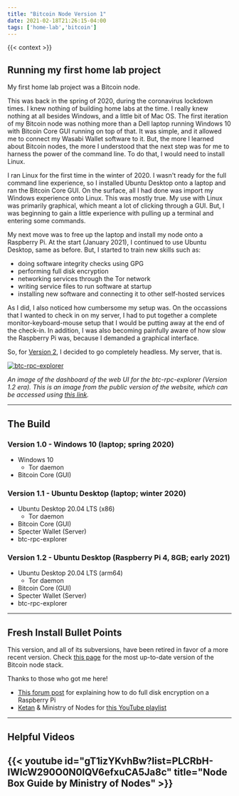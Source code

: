 ```yaml
---
title: "Bitcoin Node Version 1"
date: 2021-02-18T21:26:15-04:00
tags: ['home-lab','bitcoin']
---
```


{{< context >}}

## Running my first home lab project

My first home lab project was a Bitcoin node.

This was back in the spring of 2020, during the coronavirus lockdown times. I knew nothing of building home labs at the time. I really knew nothing at all besides Windows, and a little bit of Mac OS. The first iteration of my Bitcoin node was nothing more than a Dell laptop running Windows 10 with Bitcoin Core GUI running on top of that. It was simple, and it allowed me to connect my Wasabi Wallet software to it. But, the more I learned about Bitcoin nodes, the more I understood that the next step was for me to harness the power of the command line. To do that, I would need to install Linux.

I ran Linux for the first time in the winter of 2020. I wasn't ready for the full command line experience, so I installed Ubuntu Desktop onto a laptop and ran the Bitcoin Core GUI. On the surface, all I had done was import my Windows experience onto Linux. This was mostly true. My use with Linux was primarily graphical, which meant a lot of clicking through a GUI. But, I was beginning to gain a little experience with pulling up a terminal and entering some commands.

My next move was to free up the laptop and install my node onto a Raspberry Pi. At the start (January 2021), I continued to use Ubuntu Desktop, same as before. But, I started to train new skills such as:
- doing software integrity checks using GPG
- performing full disk encryption
- networking services through the Tor network
- writing service files to run software at startup
- installing new software and connecting it to other self-hosted services

As I did, I also noticed how cumbersome my setup was. On the occassions that I wanted to check in on my server, I had to put together a complete monitor-keyboard-mouse setup that I would be putting away at the end of the check-in. In addition, I was also becoming painfully aware of how slow the Raspberry Pi was, because I demanded a graphical interface.

So, for [Version 2](/home-lab/bitcoin/bitcoin-node-v2), I decided to go completely headless. My server, that is.

[![btc-rpc-explorer](/images/btc-rpc-explorer.png "btc-rpc-explorer Dashboard")](/images/btc-rpc-explorer.png)

*An image of the dashboard of the web UI for the btc-rpc-explorer (Version 1.2 era). This is an image from the public version of the website, which can be accessed using [this link](https://bitcoinexplorer.org/).*

---

## The Build

### Version 1.0 - Windows 10 (laptop; spring 2020)

- Windows 10
    - Tor daemon
- Bitcoin Core (GUI)

### Version 1.1 - Ubuntu Desktop (laptop; winter 2020)

- Ubuntu Desktop 20.04 LTS (x86)
    - Tor daemon
- Bitcoin Core (GUI)
- Specter Wallet (Server)
- btc-rpc-explorer

### Version 1.2 - Ubuntu Desktop (Raspberry Pi 4, 8GB; early 2021)

- Ubuntu Desktop 20.04 LTS (arm64)
    - Tor daemon
- Bitcoin Core (GUI)
- Specter Wallet (Server)
- btc-rpc-explorer

---

## Fresh Install Bullet Points

This version, and all of its subversions, have been retired in favor of a more recent version. Check [this page](/home-lab/bitcoin/) for the most up-to-date version of the Bitcoin node stack.

Thanks to those who got me here!

- [This forum post](https://askubuntu.com/questions/1287837/luks-disk-encryption-on-raspberry-pi-4-and-ubuntu-desktop-20-10) for explaining how to do full disk encryption on a Raspberry Pi
- [Ketan](https://k3tan.com) & Ministry of Nodes for [this YouTube playlist](https://www.youtube.com/playlist?list=PLCRbH-IWlcW290O0N0lQV6efxuCA5Ja8c)

---

## Helpful Videos

## {{< youtube id="gT1izYKvhBw?list=PLCRbH-IWlcW290O0N0lQV6efxuCA5Ja8c" title="Node Box Guide by Ministry of Nodes" >}}
